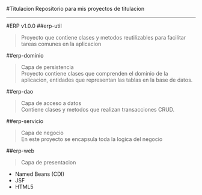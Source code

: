 #Titulacion
Repositorio para mis proyectos de titulacion 

_______________________________________________

#ERP v1.0.0
##erp-util

>Proyecto que contiene clases y metodos reutilizables para facilitar tareas comunes en la aplicacion

##erp-dominio

>Capa de persistencia <br/>
>Proyecto contiene clases que comprenden el dominio de la aplicacion, entidades que representan las tablas en la base de datos.

##erp-dao

>Capa de acceso a datos <br/>
>Contiene clases y metodos que realizan transacciones CRUD. 

##erp-servicio

>Capa de negocio <br/>
>En este proyecto se encapsula toda la logica del negocio

##erp-web

> Capa de presentacion
	
* Named Beans (CDI)
* JSF
* HTML5
